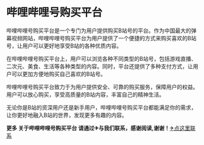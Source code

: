 # 哔哩哔哩号购买平台

哔哩哔哩号购买平台是一个专门为用户提供购买B站号的平台。作为中国最大的弹幕视频网站，哔哩哔哩号购买平台为用户提供了一个便捷的方式来购买喜欢的B站号，让用户可以更好地享受B站的各种优质内容。

在哔哩哔哩号购买平台上，用户可以浏览各种不同类型的B站号，包括游戏直播、二次元、美食、生活等各种类型的内容。同时，平台还提供了多种支付方式，让用户可以更加方便地购买自己喜欢的B站号。

哔哩哔哩号购买平台致力于为用户提供安全、可靠的购买服务，保障用户的权益。用户可以放心购买，享受高质量的B站内容，丰富自己的精神生活。

无论你是B站的资深用户还是新手用户，哔哩哔哩号购买平台都能满足你的需求，让你更好地融入B站的世界，发现更多有趣的内容。

**更多 关于哔哩哔哩号购买平台 请通过✈与我们联系，感谢阅读,谢谢！**[✈点这里联系](https://a.k02.cc)
